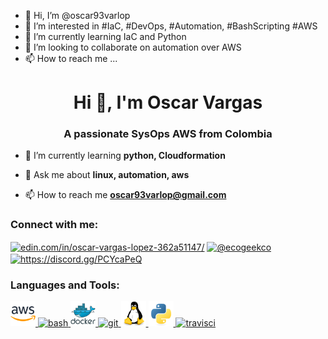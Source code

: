 - 👋 Hi, I’m @oscar93varlop
- 👀 I’m interested in #IaC, #DevOps, #Automation, #BashScripting #AWS
- 🌱 I’m currently learning IaC and Python
- 💞️ I’m looking to collaborate on automation over AWS
- 📫 How to reach me ...

<!---
oscar93varlop/oscar93varlop is a ✨ special ✨ repository because its `README.md` (this file) appears on your GitHub profile.
You can click the Preview link to take a look at your changes.
--->
<h1 align="center">Hi 👋, I'm Oscar Vargas</h1>
<h3 align="center">A passionate SysOps AWS from Colombia</h3>

- 🌱 I’m currently learning **python, Cloudformation**

- 💬 Ask me about **linux, automation, aws**

- 📫 How to reach me **oscar93varlop@gmail.com**

<h3 align="left">Connect with me:</h3>
<p align="left">
<a href="https://linkedin.com/in/edin.com/in/oscar-vargas-lopez-362a51147/" target="blank"><img align="center" src="https://cdn.jsdelivr.net/npm/simple-icons@3.0.1/icons/linkedin.svg" alt="edin.com/in/oscar-vargas-lopez-362a51147/" height="30" width="40" /></a>
<a href="https://instagram.com/@ecogeekco" target="blank"><img align="center" src="https://cdn.jsdelivr.net/npm/simple-icons@3.0.1/icons/instagram.svg" alt="@ecogeekco" height="30" width="40" /></a>
<a href="https://discord.gg/https://discord.gg/PCYcaPeQ" target="blank"><img align="center" src="https://cdn.jsdelivr.net/npm/simple-icons@3.0.1/icons/discord.svg" alt="https://discord.gg/PCYcaPeQ" height="30" width="40" /></a>
</p>

<h3 align="left">Languages and Tools:</h3>
<p align="left"> <a href="https://aws.amazon.com" target="_blank"> <img src="https://raw.githubusercontent.com/devicons/devicon/master/icons/amazonwebservices/amazonwebservices-original-wordmark.svg" alt="aws" width="40" height="40"/> </a> <a href="https://www.gnu.org/software/bash/" target="_blank"> <img src="https://www.vectorlogo.zone/logos/gnu_bash/gnu_bash-icon.svg" alt="bash" width="40" height="40"/> </a> <a href="https://www.docker.com/" target="_blank"> <img src="https://raw.githubusercontent.com/devicons/devicon/master/icons/docker/docker-original-wordmark.svg" alt="docker" width="40" height="40"/> </a> <a href="https://git-scm.com/" target="_blank"> <img src="https://www.vectorlogo.zone/logos/git-scm/git-scm-icon.svg" alt="git" width="40" height="40"/> </a> <a href="https://www.linux.org/" target="_blank"> <img src="https://raw.githubusercontent.com/devicons/devicon/master/icons/linux/linux-original.svg" alt="linux" width="40" height="40"/> </a> <a href="https://www.python.org" target="_blank"> <img src="https://raw.githubusercontent.com/devicons/devicon/master/icons/python/python-original.svg" alt="python" width="40" height="40"/> </a> <a href="https://travis-ci.org" target="_blank"> <img src="https://www.vectorlogo.zone/logos/travis-ci/travis-ci-icon.svg" alt="travisci" width="40" height="40"/> </a> </p>
